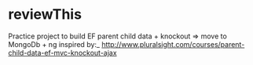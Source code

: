 reviewThis
==========

Practice project to build EF parent child data + knockout => move to MongoDb + ng
inspired by:\_ http://www.pluralsight.com/courses/parent-child-data-ef-mvc-knockout-ajax
